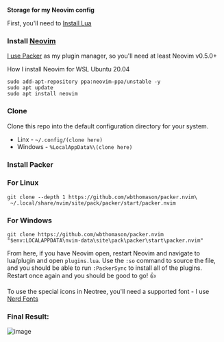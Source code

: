 **Storage for my Neovim config**

First, you'll need to [Install Lua](https://www.lua.org/download.html)

### Install [Neovim](https://github.com/neovim/neovim/wiki/Installing-Neovim)

[I use Packer](https://github.com/wbthomason/packer.nvim) as my plugin manager, so you'll need at least Neovim v0.5.0+

How I install Neovim for WSL Ubuntu 20.04

```shell
sudo add-apt-repository ppa:neovim-ppa/unstable -y
sudo apt update
sudo apt install neovim
```
### Clone
Clone this repo into the default configuration directory for your system.

* Linx - `~/.config/(clone here)`
* Windows - `%LocalAppData%\(clone here)`

### Install Packer

### For Linux
```shell
git clone --depth 1 https://github.com/wbthomason/packer.nvim\
 ~/.local/share/nvim/site/pack/packer/start/packer.nvim
```

### For Windows
```shell
git clone https://github.com/wbthomason/packer.nvim "$env:LOCALAPPDATA\nvim-data\site\pack\packer\start\packer.nvim"
```

From here, if you have Neovim open, restart Neovim and navigate to lua/plugin and open `plugins.lua`. Use the `:so` command to source the file, and you should be able to run `:PackerSync` to install all of the plugins. Restart once again and you should be good to go! 👍

To use the special icons in Neotree, you'll need a supported font - I use [Nerd Fonts](https://www.nerdfonts.com/)

### Final Result:
![image](https://github.com/canadar/nvim/assets/5797252/ffbb2e63-b64b-42b7-8e19-833b7323e99f)



